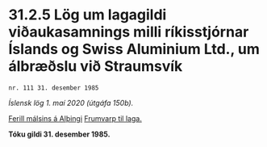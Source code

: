 # 31.2.5 Lög um lagagildi viðaukasamnings milli ríkisstjórnar Íslands og Swiss Aluminium Ltd., um álbræðslu við Straumsvík

`nr. 111 31. desember 1985`

_Íslensk lög 1. maí 2020 (útgáfa 150b)._

[Ferill málsins á Alþingi](https://www.althingi.is/thingstorf/thingmalalistar-eftir-thingum/ferill/?ltg=108&mnr=134)
[Frumvarp til laga.](https://www.althingi.is/altext/108/s/pdf/0148.pdf)

**Tóku gildi 31. desember 1985.**

